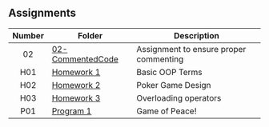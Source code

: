 ## Assignments

| Number | Folder                              | Description                            |
| :----: | ----------------------------------- | -------------------------------------- |
| 02     | [02-CommentedCode](https://github.com/laneazzi/2143-OOP-AYEDUN/tree/master/ASSIGNMENTS/02-CommentedCode) | Assignment to ensure proper commenting |
| H01    |  [Homework 1](https://github.com/laneazzi/2143-OOP-AYEDUN/tree/master/ASSIGNMENTS/HO1)                   | Basic OOP Terms |
| H02    |  [Homework 2](https://github.com/laneazzi/2143-OOP-AYEDUN/tree/master/ASSIGNMENTS/H02)                   | Poker Game Design|
| H03    |   [Homework 3](https://github.com/laneazzi/2143-OOP-AYEDUN/tree/master/ASSIGNMENTS/HO3)                    | Overloading operators |
| P01    | [ Program 1](https://github.com/laneazzi/2143-OOP-AYEDUN/tree/master/ASSIGNMENTS/P01)                    | Game of Peace!  |


